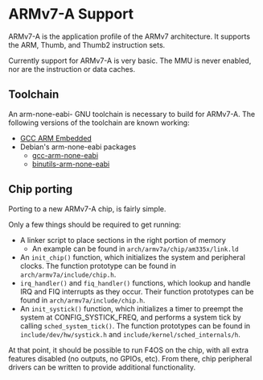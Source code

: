 ARMv7-A Support
===============

ARMv7-A is the application profile of the ARMv7 architecture.
It supports the ARM, Thumb, and Thumb2 instruction sets.

Currently support for ARMv7-A is very basic.  The MMU is never enabled,
nor are the instruction or data caches.

## Toolchain

An arm-none-eabi- GNU toolchain is necessary to build for ARMv7-A.
The following versions of the toolchain are known working:

* [GCC ARM Embedded](https://launchpad.net/gcc-arm-embedded)
* Debian's arm-none-eabi packages
    * [gcc-arm-none-eabi](https://packages.debian.org/jessie/gcc-arm-none-eabi)
    * [binutils-arm-none-eabi](https://packages.debian.org/jessie/binutils-arm-none-eabi)

## Chip porting

Porting to a new ARMv7-A chip, is fairly simple.

Only a few things should be required to get running:

* A linker script to place sections in the right portion of memory
    * An example can be found in `arch/armv7a/chip/am335x/link.ld`
* An `init_chip()` function, which initializes the system and peripheral
  clocks.  The function prototype can be found in `arch/armv7a/include/chip.h`.
* `irq_handler()` and `fiq_handler()` functions, which lookup and handle IRQ
  and FIQ interrupts as they occur.  Their function prototypes can be found in
  `arch/armv7a/include/chip.h`.
* An `init_systick()` function, which initializes a timer to preempt the
  system at CONFIG_SYSTICK_FREQ, and performs a system tick by calling
  `sched_system_tick()`.  The function prototypes can be found in
  `include/dev/hw/systick.h` and `include/kernel/sched_internals/h`.

At that point, it should be possible to run F4OS on the chip, with all extra
features disabled (no outputs, no GPIOs, etc).  From there, chip peripheral
drivers can be written to provide additional functionality.
